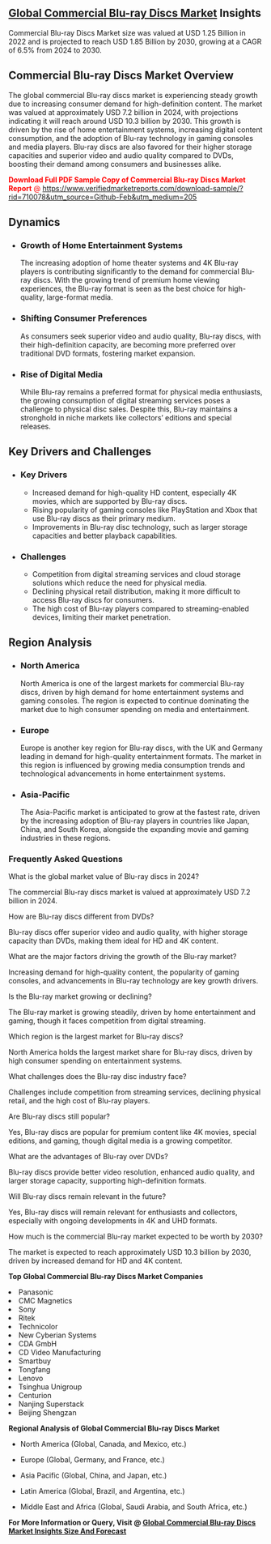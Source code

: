 <h2><a href="https://www.verifiedmarketreports.com/download-sample/?rid=710078&amp;utm_source=Github&amp;utm_medium=205" target="_blank">Global Commercial Blu-ray Discs Market</a> Insights</h2><p>Commercial Blu-ray Discs Market size was valued at USD 1.25 Billion in 2022 and is projected to reach USD 1.85 Billion by 2030, growing at a CAGR of 6.5% from 2024 to 2030.</p><p> <h2>Commercial Blu-ray Discs Market Overview</h2> <p>The global commercial Blu-ray discs market is experiencing steady growth due to increasing consumer demand for high-definition content. The market was valued at approximately USD 7.2 billion in 2024, with projections indicating it will reach around USD 10.3 billion by 2030. This growth is driven by the rise of home entertainment systems, increasing digital content consumption, and the adoption of Blu-ray technology in gaming consoles and media players. Blu-ray discs are also favored for their higher storage capacities and superior video and audio quality compared to DVDs, boosting their demand among consumers and businesses alike.</p> <p><p><span class=""><span style="color: #ff0000;"><strong>Download Full PDF Sample Copy of Commercial Blu-ray Discs Market Report</strong> @ </span><a href="https://www.verifiedmarketreports.com/download-sample/?rid=710078&amp;utm_source=Github-Feb&amp;utm_medium=205" target="_blank">https://www.verifiedmarketreports.com/download-sample/?rid=710078&amp;utm_source=Github-Feb&amp;utm_medium=205</a></span></p></p> <h2>Dynamics</h2> <ul> <li><h3>Growth of Home Entertainment Systems</h3> The increasing adoption of home theater systems and 4K Blu-ray players is contributing significantly to the demand for commercial Blu-ray discs. With the growing trend of premium home viewing experiences, the Blu-ray format is seen as the best choice for high-quality, large-format media.</li> <li><h3>Shifting Consumer Preferences</h3> As consumers seek superior video and audio quality, Blu-ray discs, with their high-definition capacity, are becoming more preferred over traditional DVD formats, fostering market expansion.</li> <li><h3>Rise of Digital Media</h3> While Blu-ray remains a preferred format for physical media enthusiasts, the growing consumption of digital streaming services poses a challenge to physical disc sales. Despite this, Blu-ray maintains a stronghold in niche markets like collectors’ editions and special releases.</li> </ul> <h2>Key Drivers and Challenges</h2> <ul> <li><h3>Key Drivers</h3> <ul> <li>Increased demand for high-quality HD content, especially 4K movies, which are supported by Blu-ray discs.</li> <li>Rising popularity of gaming consoles like PlayStation and Xbox that use Blu-ray discs as their primary medium.</li> <li>Improvements in Blu-ray disc technology, such as larger storage capacities and better playback capabilities.</li> </ul> </li> <li><h3>Challenges</h3> <ul> <li>Competition from digital streaming services and cloud storage solutions which reduce the need for physical media.</li> <li>Declining physical retail distribution, making it more difficult to access Blu-ray discs for consumers.</li> <li>The high cost of Blu-ray players compared to streaming-enabled devices, limiting their market penetration.</li> </ul> </li> </ul> <h2>Region Analysis</h2> <ul> <li><h3>North America</h3> North America is one of the largest markets for commercial Blu-ray discs, driven by high demand for home entertainment systems and gaming consoles. The region is expected to continue dominating the market due to high consumer spending on media and entertainment.</li> <li><h3>Europe</h3> Europe is another key region for Blu-ray discs, with the UK and Germany leading in demand for high-quality entertainment formats. The market in this region is influenced by growing media consumption trends and technological advancements in home entertainment systems.</li> <li><h3>Asia-Pacific</h3> The Asia-Pacific market is anticipated to grow at the fastest rate, driven by the increasing adoption of Blu-ray players in countries like Japan, China, and South Korea, alongside the expanding movie and gaming industries in these regions.</li> </ul> <h3>Frequently Asked Questions</h3> <p>What is the global market value of Blu-ray discs in 2024?</p> <p>The commercial Blu-ray discs market is valued at approximately USD 7.2 billion in 2024.</p> <p>How are Blu-ray discs different from DVDs?</p> <p>Blu-ray discs offer superior video and audio quality, with higher storage capacity than DVDs, making them ideal for HD and 4K content.</p> <p>What are the major factors driving the growth of the Blu-ray market?</p> <p>Increasing demand for high-quality content, the popularity of gaming consoles, and advancements in Blu-ray technology are key growth drivers.</p> <p>Is the Blu-ray market growing or declining?</p> <p>The Blu-ray market is growing steadily, driven by home entertainment and gaming, though it faces competition from digital streaming.</p> <p>Which region is the largest market for Blu-ray discs?</p> <p>North America holds the largest market share for Blu-ray discs, driven by high consumer spending on entertainment systems.</p> <p>What challenges does the Blu-ray disc industry face?</p> <p>Challenges include competition from streaming services, declining physical retail, and the high cost of Blu-ray players.</p> <p>Are Blu-ray discs still popular?</p> <p>Yes, Blu-ray discs are popular for premium content like 4K movies, special editions, and gaming, though digital media is a growing competitor.</p> <p>What are the advantages of Blu-ray over DVDs?</p> <p>Blu-ray discs provide better video resolution, enhanced audio quality, and larger storage capacity, supporting high-definition formats.</p> <p>Will Blu-ray discs remain relevant in the future?</p> <p>Yes, Blu-ray discs will remain relevant for enthusiasts and collectors, especially with ongoing developments in 4K and UHD formats.</p> <p>How much is the commercial Blu-ray market expected to be worth by 2030?</p> <p>The market is expected to reach approximately USD 10.3 billion by 2030, driven by increased demand for HD and 4K content.</p> </p><p><strong>Top Global Commercial Blu-ray Discs Market Companies</strong></p><div data-test-id=""><p><li>Panasonic</li><li> CMC Magnetics</li><li> Sony</li><li> Ritek</li><li> Technicolor</li><li> New Cyberian Systems</li><li> CDA GmbH</li><li> CD Video Manufacturing</li><li> Smartbuy</li><li> Tongfang</li><li> Lenovo</li><li> Tsinghua Unigroup</li><li> Centurion</li><li> Nanjing Superstack</li><li> Beijing Shengzan</li></p><div><strong>Regional Analysis of&nbsp;Global Commercial Blu-ray Discs Market</strong></div><ul><li dir="ltr"><p dir="ltr">North America&nbsp;(Global, Canada, and Mexico, etc.)</p></li><li dir="ltr"><p dir="ltr">Europe (Global, Germany, and France, etc.)</p></li><li dir="ltr"><p dir="ltr">Asia Pacific&nbsp;(Global, China, and Japan, etc.)</p></li><li dir="ltr"><p dir="ltr">Latin America&nbsp;(Global, Brazil, and Argentina, etc.)</p></li><li dir="ltr">Middle East and Africa&nbsp;(Global, Saudi Arabia, and South Africa, etc.)</li></ul><p><strong>For More Information or Query, Visit @&nbsp;</strong><strong><a href="https://www.verifiedmarketreports.com/product/commercial-blu-ray-discs-market/?utm_source=Github&amp;utm_medium=205" target="_blank">Global Commercial Blu-ray Discs Market Insights Size And Forecast</a></strong></p></div>
